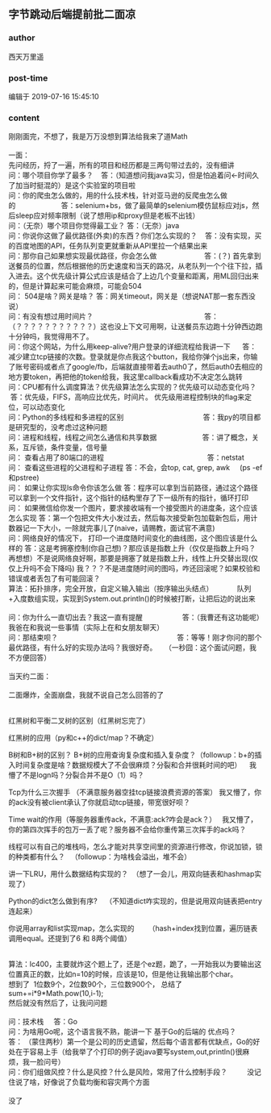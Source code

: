 ## 字节跳动后端提前批二面凉
### author 
西天万里遥
### post-time 

编辑于  2019-07-16 15:45:10
### content 
<div class="post-topic-des nc-post-content">
 <div>
  刚刚面完，不想了，我是万万没想到算法给我来了道Math
 </div>
 <div>
  <br/>
 </div>
 <div>
  一面：
 </div>
 <div>
  先问经历，捋了一遍，所有的项目和经历都是三两句带过去的，没有细讲
 </div>
 <div>
  问：哪个项目你学了最多？    答：（知道想问我java实习，但是怕追着问&lt;-时间久了加当时挺混的）是这个实验室的项目啦
 </div>
 <div>
  <div>
   问：你的爬虫怎么做的，用的什么技术栈，针对亚马逊的反爬虫怎么做的                       答：selenium+bs，做了最简单的selenium模仿鼠标应对js，然后sleep应对频率限制（说了想用ip和proxy但是老板不出钱）
  </div>
 </div>
 <div>
  问：（无奈）哪个项目你觉得最工业？ 答：（无奈）java
 </div>
 <div>
  问：你说你这做了最优路径(外卖)的东西？你们怎么实现的？    答：没有实现，买的百度地图的API，任务队列变更就重新从API里拉一个结果出来
 </div>
 <div>
  问：那你自己如果想实现最优路径，你会怎么做                        答：(？) 首先拿到送餐员的位置，然后根据他的历史速度和当天的路况，从老队列一个个往下拉，插入进去。这个优先级计算公式应该是结合了上边几个变量和距离，用ML回归出来的，但是计算起来可能会麻烦，可能会504
 </div>
 <div>
  问： 504是啥？网关是啥？
  <span>
  </span>
  <span>
  </span>
  <span>
  </span>
  <span>
  </span>
  <span>
  </span>
  <span>
  </span>
  <span>
  </span>
  <span>
  </span>
  <span>
  </span>
  <span>
  </span>
  <span>
  </span>
  <span>
  </span>
  <span>
  </span>
  <span>
   答：网关timeout，网关是（想说NAT那一套东西没说）
  </span>
 </div>
 <div>
  问：有没有想过用时间片？                                                        答：（？？？？？？？？？？？）这也没上下文可用啊，让送餐员东边跑十分钟西边跑十分钟吗，我觉得用不了。
 </div>
 <div>
  问：你这个网站，为什么用keep-alive?用户登录的详细流程给我讲一下      答：减少建立tcp链接的次数。登录就是你点我这个button，我给你弹个js出来，你输了账号密码或者点了google/fb，后端就直接带着去auth0了，然后auth0去相应的地方要token，再把他的token给我，我这里callback看成功不决定怎么跳转
 </div>
 <div>
  问：CPU都有什么调度算法？优先级算法怎么实现的？优先级可以动态变化吗？   答：优先级，FIFS，高响应比优先，时间片。 优先级用进程控制块的flag来定位，可以动态变化
 </div>
 <div>
  问：Python的多线程和多进程的区别                                        答：我py的项目都是研究型的，没考虑过这种问题
 </div>
 <div>
  问：进程和线程，线程之间怎么通信和共享数据                       答：讲了概念，关系，互斥锁，条件变量，信号量
  <br/>
  问：
  <span>
   查看占用了80端口的进程                                                    答：netstat
  </span>
  <br/>
  <div>
   <span>
    问：
    <span>
     查看这些进程的父进程和子进程
    </span>
   </span>
   <span>
   </span>
   <span>
   </span>
   <span>
   </span>
   <span>
   </span>
   <span>
   </span>
   <span>
    答：不会，会top, cat, grep, awk     (ps -ef和pstree)
   </span>
  </div>
  <div>
   <span>
    问：
    <span>
     如果让你实现ls命令你该怎么做
    </span>
   </span>
   <span>
   </span>
   <span>
   </span>
   <span>
   </span>
   <span>
   </span>
   <span>
   </span>
   <span>
    答：程序可以拿到当前路径，通过这个路径可以拿到一个文件指针，这个指针的结构里存了下一级所有的指针，循环打印
   </span>
  </div>
  <div>
   <span>
    问：
    <span>
     如果微信给你发一个图片，要求接收端有一个接受图片的进度条，这个应该怎么实现
    </span>
   </span>
   <span>
   </span>
   <span>
   </span>
   <span>
   </span>
   <span>
   </span>
   <span>
   </span>
   <span>
    答：第一个包把文件大小发过去，然后每次接受新包加载新包后，用计数器记一下大小，一除就完事儿了(naive，请赐教，面试官不满意)
   </span>
  </div>
  <div>
   <span>
    问：网络良好的情况下，
    <span>
     打印一个进度随时间变化的曲线图，这个图应该是什么样的
    </span>
   </span>
   <span>
   </span>
   <span>
   </span>
   <span>
   </span>
   <span>
   </span>
   <span>
   </span>
   <span>
    答：这是考拥塞控制(你自己想)？那应该是指数上升（仅仅是指数上升吗？再想想）不是说网络良好啊，那要是拥塞了就是指数上升，线性上升交替出现(仅仅上升吗不会下降吗) 我？？？不是进度随时间的图吗，咋还回滚呢？如果校验和错误或者丢包了有可能回滚？
   </span>
  </div>
  <div>
  </div>
 </div>
 <div>
  算法：拓扑排序，完全开放，自定义输入输出（按序输出头结点）            队列+入度数组实现，实现到System.out.println()的时候被打断，让把后边的说出来
 </div>
 <div>
  <br/>
 </div>
 <div>
  问：你为什么一直切出去？我这一直有提醒                    答：（我曹还有这功能呢）我爸在和我说一些事情（实际上在和女朋友聊天）
 </div>
 <div>
  问：那结束呗？                                                            答：等等！刚才你问的那个最优路径，有什么好的实现办法吗？我很好奇。    （一秒囧：这个面试问题，我不方便回答）
 </div>
 <div>
  <br/>
 </div>
 <div>
  当天约二面：
 </div>
 <div>
  <br/>
 </div>
 <div>
  二面爆炸，全面崩盘，我就不说自己怎么回答的了
 </div>
 <div>
  <br/>
 </div>
 <div>
  <p>
   红黑树和平衡二叉树的区别（红黑树忘完了）
  </p>
  <p>
   红黑树的应用（py和c++的dict/map？不确定）
  </p>
  <p>
   B树和B+树的区别？
   <span>
   </span>
   B+树的应用查询复杂度和插入复杂度？（followup：b+的插入时间复杂度是啥？数据规模大了不会很麻烦？分裂和合并很耗时间的吧）    我懵了不是logn吗？分裂合并不是O（1）吗？
  </p>
  <p>
   Tcp为什么三次握手 （不满意服务器空挂tcp链接浪费资源的答案） 我又懵了，你的ack没有被client承认了你就启动tcp链接，带宽很好呗？
  </p>
  <p>
   Time wait的作用（等服务器重传ack，不满意:ack?咋会是ack？）   我又懵了，你的第四次挥手的包万一丢了呢？服务器不会给你重传第三次挥手的ack吗？
  </p>
  <p>
   线程可以有自己的堆栈吗，怎么才能对共享空间里的资源进行修改，你说加锁，锁的种类都有什么？   （followup：为啥栈会溢出，堆不会）
  </p>
  <div>
   讲一下LRU，用什么数据结构实现的？  （想了一会儿，用双向链表和hashmap实现了）
  </div>
  <p>
   Python的dict怎么做到有序?    （不知道dict咋实现的，但是说用双向链表把entry连起来）
  </p>
  <p>
   你说用array和list实现map，怎么实现的       （hash+index找到位置，遍历链表调用equal。还提到了6 和 8两个阈值）
  </p>
  <br/>
 </div>
 <div>
  算法：lc400，主要就炸这个题上了，还是个ez题，跪了，一开始我以为要输出这位置真正的数，比如n=10的时候，应该是10，但是他让我输出那个char。
 </div>
 <div>
  想到了  1位数9个，2位数90个，三位数900个， 总结了  sum+=i*9*Math.pow(10,i-1);
 </div>
 <div>
  然后就没有然后了，让我问问题
 </div>
 <div>
  <br/>
 </div>
 <div>
  问：技术栈     答：Go
 </div>
 <div>
  问：为啥用Go呢，这个语言我不熟，能讲一下
  <span>
   基于Go的后端的
  </span>
  优点吗？        答： （蒙住两秒）第一个是公司的历史遗留，然后每个语言都有优缺点，Go的好处在于容易上手（给我举了个打印的例子说java要写system,out,println()很麻烦，我一脸问号）
 </div>
 <div>
  问：你们组做风控？什么是风控？什么是风险，常用了什么控制手段？          没记住说了啥，好像说了负载均衡和容灾两个方面
 </div>
 <div>
  <br/>
 </div>
 <div>
  没了
 </div>
 <div>
  <div>
   <br/>
  </div>
 </div>
</div>
